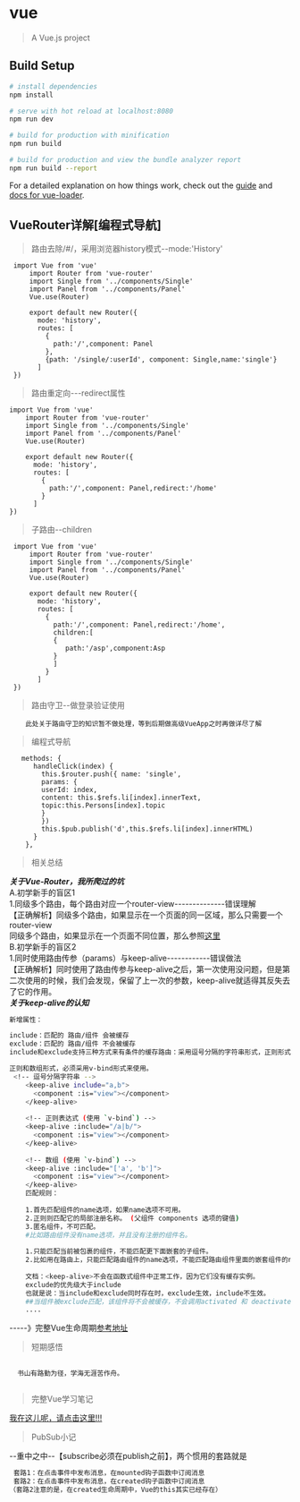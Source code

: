 # vue

> A Vue.js project

## Build Setup

``` bash
# install dependencies
npm install

# serve with hot reload at localhost:8080
npm run dev

# build for production with minification
npm run build

# build for production and view the bundle analyzer report
npm run build --report
```

For a detailed explanation on how things work, check out the [guide](http://vuejs-templates.github.io/webpack/) and [docs for vue-loader](http://vuejs.github.io/vue-loader).
## VueRouter详解[编程式导航]
>路由去除/#/，采用浏览器history模式--mode:'History'
```bush
 import Vue from 'vue'
     import Router from 'vue-router'
     import Single from '../components/Single'
     import Panel from '../components/Panel'
     Vue.use(Router)
     
     export default new Router({
       mode: 'history',
       routes: [
         {
           path:'/',component: Panel
         },
         {path: '/single/:userId', component: Single,name:'single'}
       ]
 })
 ```
 >路由重定向---redirect属性
 ```bush
 import Vue from 'vue'
     import Router from 'vue-router'
     import Single from '../components/Single'
     import Panel from '../components/Panel'
     Vue.use(Router)
     
     export default new Router({
       mode: 'history',
       routes: [
         {
           path:'/',component: Panel,redirect:'/home'
         }
       ]
 })
```
>子路由--children
```
 import Vue from 'vue'
     import Router from 'vue-router'
     import Single from '../components/Single'
     import Panel from '../components/Panel'
     Vue.use(Router)
     
     export default new Router({
       mode: 'history',
       routes: [
         {
           path:'/',component: Panel,redirect:'/home',
           children:[
           {
              path:'/asp',component:Asp
           }
           ]
         }
       ]
 })
```
>路由守卫--做登录验证使用
```bush
    此处关于路由守卫的知识暂不做处理，等到后期做高级VueApp之时再做详尽了解
```
>编程式导航
```bush
   methods: {
      handleClick(index) {
        this.$router.push({ name: 'single',
        params: { 
        userId: index,
        content: this.$refs.li[index].innerText,
        topic:this.Persons[index].topic
        }
        })
        this.$pub.publish('d',this.$refs.li[index].innerHTML)
      }
    },
```
>相关总结

   ***关于Vue-Router，我所爬过的坑***<br>
   A.初学新手的盲区1<br>
     1.同级多个路由，每个路由对应一个router-view--------------错误理解<br>
     【正确解析】同级多个路由，如果显示在一个页面的同一区域，那么只需要一个router-view<br>
                同级多个路由，如果显示在一个页面不同位置，那么参照[这里](https://jsfiddle.net/posva/6du90epg/)<br>
   B.初学新手的盲区2<br>
      1.同时使用路由传参（params）与keep-alive------------错误做法<br>
      【正确解析】同时使用了路由传参与keep-alive之后，第一次使用没问题，但是第二次使用的时候，我们会发现，保留了上一次的参数，keep-alive就适得其反失去了它的作用。<br>
   ***关于keep-alive的认知***<br>
   ```bash
   新增属性：
   
   include：匹配的 路由/组件 会被缓存
   exclude：匹配的 路由/组件 不会被缓存
   include和exclude支持三种方式来有条件的缓存路由：采用逗号分隔的字符串形式，正则形式，数组形式。
   
   正则和数组形式，必须采用v-bind形式来使用。
    <!-- 逗号分隔字符串 -->
       <keep-alive include="a,b">
         <component :is="view"></component>
       </keep-alive>
       
       <!-- 正则表达式 (使用 `v-bind`) -->
       <keep-alive :include="/a|b/">
         <component :is="view"></component>
       </keep-alive>
       
       <!-- 数组 (使用 `v-bind`) -->
       <keep-alive :include="['a', 'b']">
         <component :is="view"></component>
       </keep-alive>
       匹配规则：
       
       1.首先匹配组件的name选项，如果name选项不可用。
       2.正则则匹配它的局部注册名称。 (父组件 components 选项的键值)
       3.匿名组件，不可匹配。
       #比如路由组件没有name选项，并且没有注册的组件名。
       
       1.只能匹配当前被包裹的组件，不能匹配更下面嵌套的子组件。
       2.比如用在路由上，只能匹配路由组件的name选项，不能匹配路由组件里面的嵌套组件的name选项。
       
       文档：<keep-alive>不会在函数式组件中正常工作，因为它们没有缓存实例。
       exclude的优先级大于include
       也就是说：当include和exclude同时存在时，exclude生效，include不生效。
       ##当组件被exclude匹配，该组件将不会被缓存，不会调用activated 和 deactivated。
       ....
   ```
   -----》完整Vue生命周期[参考地址](https://blog.csdn.net/Honnyee/article/details/81162036)
>短期感悟

  ```bush
   
    书山有路勤为径，学海无涯苦作舟。
    
   ```
>完整Vue学习笔记

 [我在这儿呢，请点击这里!!!](https://github.com/Full-stack-project-team/Vue-Express--http-proxy-middleware-/blob/master/README.md)
>PubSub小记

--重中之中--【subscribe必须在publish之前】，两个惯用的套路就是
```bash
 套路1：在点击事件中发布消息，在mounted钩子函数中订阅消息
 套路2：在点击事件中发布消息，在created钩子函数中订阅消息
（套路2注意的是，在created生命周期中，Vue的this其实已经存在）
```


